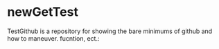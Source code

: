 newGetTest
==========

TestGithub is a repository for showing the bare minimums of github and how to maneuver. fucntion, ect.:
